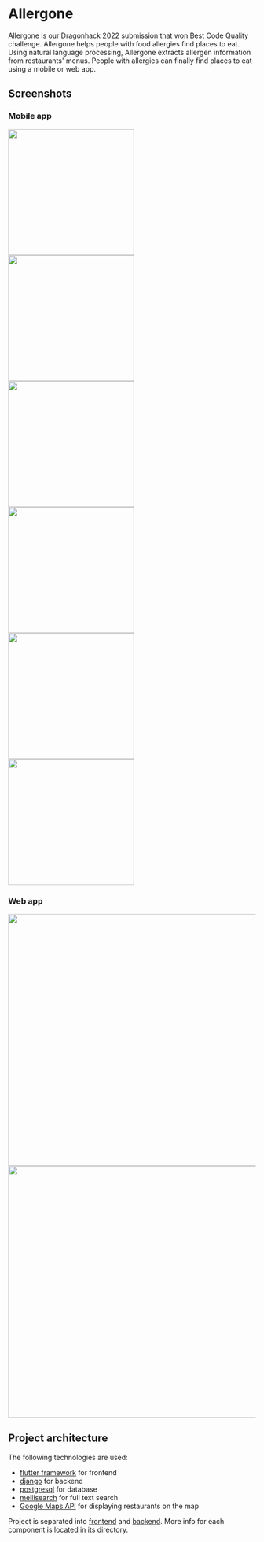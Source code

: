 # Allergone

Allergone is our Dragonhack 2022 submission that won Best Code Quality challenge.
Allergone helps people with food allergies find places to eat. Using natural language processing, Allergone extracts allergen information from restaurants' menus. People with allergies can finally find places to eat using a mobile or web app.

## Screenshots

### Mobile app

<img src="screenshots/mobile/onboarding_1.png" width="256"/>
<img src="screenshots/mobile/onboarding_2.png" width="256"/>
<img src="screenshots/mobile/map.png" width="256"/>
<img src="screenshots/mobile/list.png" width="256"/>
<img src="screenshots/mobile/search.png" width="256"/>
<img src="screenshots/mobile/details.png" width="256"/>

### Web app

<img src="screenshots/web/list.png" width="512"/>
<img src="screenshots/web/details.png" width="512"/>

## Project architecture

The following technologies are used:
- [flutter framework](https://flutter.dev) for frontend
- [django](https://www.djangoproject.com/) for backend
- [postgresql](https://www.postgresql.org/) for database
- [meilisearch](https://www.meilisearch.com/) for full text search
- [Google Maps API](https://developers.google.com/maps/apis-by-platform) for displaying restaurants on the map

Project is separated into [frontend](https://github.com/zerodays/dragonhack-2022-1/tree/master/frontend) and [backend](https://github.com/zerodays/dragonhack-2022-1/tree/master/backend). More info for each component is located in its directory.

